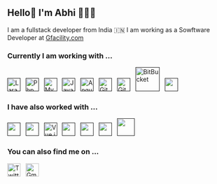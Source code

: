 ## Hello👋 I'm Abhi 🧑🏻‍💻

I am a fullstack developer from India 🇮🇳 I am working as a Sowftware Developer at [Gfacility.com](https://gfacility.com/)

### Currently I am working with ...

<a href="" target="_blank" title="Laravel" rel="noreferrer"><img src="https://www.vectorlogo.zone/logos/laravel/laravel-icon.svg" alt="Laravel" width="30" height="30"/></a>&nbsp;&nbsp;
<a href="" target="_blank" title="Php" rel="noreferrer"><img src="https://www.vectorlogo.zone/logos/php/php-vertical.svg" alt="Php" width="30" height="30"/></a>&nbsp;&nbsp;
<a href="" target="_blank" title="Mysql" rel="noreferrer"><img src="https://www.vectorlogo.zone/logos/mysql/mysql-official.svg" alt="Mysql" width="30" height="30"/></a>&nbsp;&nbsp;
<a href="" target="_blank" title="JavaScript" rel="noreferrer"><img src="https://www.freepnglogos.com/uploads/javascript-png/javascript-vector-logo-yellow-png-transparent-javascript-vector-12.png" alt="JavaScript" width="30" height="30"/></a>&nbsp;&nbsp;
<a href="" target="_blank" title="Angular" rel="noreferrer"><img src="https://www.vectorlogo.zone/logos/angular/angular-icon.svg" alt="Angular" width="30" height="30"/></a>&nbsp;&nbsp;
<a href="" target="_blank" title="Git" rel="noreferrer"><img src="https://www.vectorlogo.zone/logos/git-scm/git-scm-icon.svg" alt="Git" width="30" height="30"/></a>&nbsp;&nbsp;
<a href="" target="_blank" title="GitHub" rel="noreferrer"><img src="https://www.vectorlogo.zone/logos/github/github-tile.svg" alt="GitHub" width="30" height="30"/></a>&nbsp;&nbsp;
<a href="" target="_blank" title="BitBucket" rel="noreferrer"><img src="https://www.vectorlogo.zone/logos/bitbucket/bitbucket-official.svg" alt="BitBucket" width="55" height="55"/></a>&nbsp;&nbsp;
<a href="" title="Postman" target="_blank" rel="noreferrer"><img src="https://www.vectorlogo.zone/logos/getpostman/getpostman-icon.svg" alt="" width="30" height="30"/></a>&nbsp;&nbsp;

### I have also worked with ...

<a href="" title="C" target="_blank" rel="noreferrer"><img src="https://upload.wikimedia.org/wikipedia/commons/1/19/C_Logo.png" alt="" width="30" height="30"/></a>&nbsp;&nbsp;
<a href="" title="C++" target="_blank" rel="noreferrer"><img src="https://upload.wikimedia.org/wikipedia/commons/thumb/1/18/ISO_C%2B%2B_Logo.svg/1822px-ISO_C%2B%2B_Logo.svg.png" alt="" width="30" height="30"/></a>&nbsp;&nbsp;
<a href="" title="Vue.js" target="_blank" rel="noreferrer"><img src="https://www.vectorlogo.zone/logos/vuejs/vuejs-icon.svg" alt="Vue.js" width="30" height="30"/></a>&nbsp;&nbsp;
<a href="" title="HTML" target="_blank" rel="noreferrer"><img src="https://www.vectorlogo.zone/logos/w3_html5/w3_html5-icon.svg" alt="" width="30" height="30"/></a>&nbsp;&nbsp;
<a href="" title="CSS" target="_blank" rel="noreferrer"><img src="https://www.vectorlogo.zone/logos/w3_css/w3_css-icon.svg" alt="" width="30" height="30"/></a>&nbsp;&nbsp;
<a href="" title="Docker" target="_blank" rel="noreferrer"><img src="https://www.vectorlogo.zone/logos/docker/docker-icon.svg" alt="" width="30" height="30"/></a>&nbsp;&nbsp;
<a href="" title="BigBlueButton" target="_blank" rel="noreferrer"><img src="https://upload.wikimedia.org/wikipedia/commons/thumb/9/94/BigBlueButton_icon.svg/640px-BigBlueButton_icon.svg.png" alt="" width="40" height="40"/></a>&nbsp;&nbsp;

### You can also find me on ...

<a href="https://twitter.com/rishabpandey333" target="_blank" title="rishabpandey333" rel="noreferrer"><img src="https://upload.wikimedia.org/wikipedia/commons/thumb/2/2d/Twitter_X.png/640px-Twitter_X.png" alt="Twitter" width="30" height="30"/></a>&nbsp;&nbsp;
<a href="mailto:rishabpandey333@gmail.com" target="_blank" title="rishabpandey333@gmail.com" rel="noreferrer"><img src="https://www.vectorlogo.zone/logos/gmail/gmail-tile.svg" alt="Gmail" width="30" height="30"/></a>